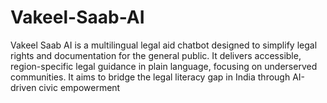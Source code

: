 # Vakeel-Saab-AI
Vakeel Saab AI is a multilingual legal aid chatbot designed to simplify legal rights and documentation for the general public. It delivers accessible, region-specific legal guidance in plain language, focusing on underserved communities. It aims to bridge the legal literacy gap in India through AI-driven civic empowerment
